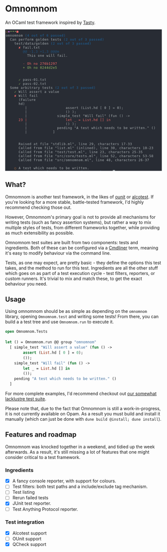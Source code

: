 # Omnomnom

An OCaml test framework inspired by [Tasty][tasty].

<p align="center">
<img src="doc/example.png" />
</p>

## What?
Omnomnom is another test framework, in the likes of [ounit][ounit] or
[alcotest][alcotest]. If you're looking for a more stable, battle-tested
framework, I'd highly recommend checking those out.

However, Omnomnom's primary goal is not to provide all mechanisms for writing
tests (such as fancy assertion systems), but rather a way to mix multiple styles
of tests, from different frameworks together, while providing as much
extensibility as possible.

Omnomnom test suites are built from two components: tests and ingredients. Both
of these can be configured via a [Cmdliner][cmdliner] term, meaning it's easy to
modify behaviour via the command line.

Tests, as one may expect, are pretty basic - they define the options this test
takes, and the method to run for this test. Ingredients are all the other stuff
which goes on as part of a test execution cycle - test filters, reporters, or
custom runners. It's trivial to mix and match these, to get the exact behaviour
you need.

## Usage
Using omnomnom should be as simple as depending on the `omnomnom` library,
opening `Omnomnom.test` and writing some tests! From there, you can build a a
test tree and use `Omnomnom.run` to execute it.

```ocaml
open Omnomnom.Tests

let () = Omnomnom.run @@ group "omnomnom"
  [ simple_test "Will assert a value" (fun () ->
        assert (List.hd [ 0 ] = 0);
        ());
    simple_test "Will fail" (fun () ->
        let _ = List.hd [] in
        ());
    pending "A test which needs to be written." ()
  ]
```

For more complete examples, I'd recommend checkout out [our somewhat lacklustre
test suite][test_suite].

Please note that, due to the fact that Omnomnom is still a work-in-progress, it
is not currently available on Opam. As a result you must build and install it
manually (which can just be done with `dune build @install; dune install`).

## Features and roadmap
Omnomnom was knocked together in a weekend, and tidied up the week
afterwards. As a result, it's still missing a lot of features that one might
consider critical to a test framework.

### Ingredients
 - [x] A fancy console reporter, with support for colours.
 - [ ] Test filters: both test paths and a include/exclude tag mechanism.
 - [ ] Test listing
 - [ ] Rerun failed tests
 - [x] JUnit test reporter.
 - [ ] Test Anything Protocol reporter.

### Test integration
 - [x] Alcotest support
 - [ ] OUnit support
 - [x] QCheck support

[tasty]: https://github.com/feuerbach/tasty "Modern and extensible testing framework for Haskell"
[alcotest]: https://github.com/mirage/alcotest/ "A lightweight and colourful test framework"
[ounit]: https://github.com/gildor478/ounit "Unit testing framework loosely based on HUnit."
[cmdliner]: https://erratique.ch/software/cmdliner "Cmdliner allows the declarative definition of command line interfaces in OCaml."
[test_suite]: https://github.com/SquidDev/omnomnom/tree/master/test "Omnomnom's test suite."
